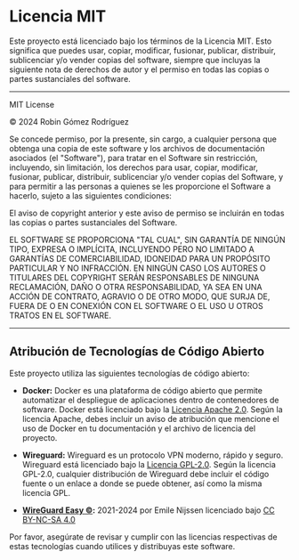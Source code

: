 # Licencia MIT

Este proyecto está licenciado bajo los términos de la Licencia MIT. Esto significa que puedes usar, copiar, modificar, fusionar, publicar, distribuir, sublicenciar y/o vender copias del software, siempre que incluyas la siguiente nota de derechos de autor y el permiso en todas las copias o partes sustanciales del software.

---

MIT License

© 2024 Robin Gómez Rodríguez

Se concede permiso, por la presente, sin cargo, a cualquier persona que obtenga una copia de este software y los archivos de documentación asociados (el "Software"), para tratar en el Software sin restricción, incluyendo, sin limitación, los derechos para usar, copiar, modificar, fusionar, publicar, distribuir, sublicenciar y/o vender copias del Software, y para permitir a las personas a quienes se les proporcione el Software a hacerlo, sujeto a las siguientes condiciones:

El aviso de copyright anterior y este aviso de permiso se incluirán en todas las copias o partes sustanciales del Software.

EL SOFTWARE SE PROPORCIONA "TAL CUAL", SIN GARANTÍA DE NINGÚN TIPO, EXPRESA O IMPLÍCITA, INCLUYENDO PERO NO LIMITADO A GARANTÍAS DE COMERCIABILIDAD, IDONEIDAD PARA UN PROPÓSITO PARTICULAR Y NO INFRACCIÓN. EN NINGÚN CASO LOS AUTORES O TITULARES DEL COPYRIGHT SERÁN RESPONSABLES DE NINGUNA RECLAMACIÓN, DAÑO O OTRA RESPONSABILIDAD, YA SEA EN UNA ACCIÓN DE CONTRATO, AGRAVIO O DE OTRO MODO, QUE SURJA DE, FUERA DE O EN CONEXIÓN CON EL SOFTWARE O EL USO U OTROS TRATOS EN EL SOFTWARE.

---

## Atribución de Tecnologías de Código Abierto

Este proyecto utiliza las siguientes tecnologías de código abierto:

- **Docker:** Docker es una plataforma de código abierto que permite automatizar el despliegue de aplicaciones dentro de contenedores de software. Docker está licenciado bajo la [Licencia Apache 2.0](https://www.apache.org/licenses/LICENSE-2.0). Según la licencia Apache, debes incluir un aviso de atribución que mencione el uso de Docker en tu documentación y el archivo de licencia del proyecto.

- **Wireguard:** Wireguard es un protocolo VPN moderno, rápido y seguro. Wireguard está licenciado bajo la [Licencia GPL-2.0](https://www.gnu.org/licenses/old-licenses/gpl-2.0.html). Según la licencia GPL-2.0, cualquier distribución de Wireguard debe incluir el código fuente o un enlace a donde se puede obtener, así como la misma licencia GPL.

- **[WireGuard Easy ©](https://github.com/wg-easy/wg-easy):** 2021-2024 por Emile Nijssen licenciado bajo [CC BY-NC-SA 4.0](https://creativecommons.org/licenses/by-nc-sa/4.0/deed.es)

Por favor, asegúrate de revisar y cumplir con las licencias respectivas de estas tecnologías cuando utilices y distribuyas este software.

